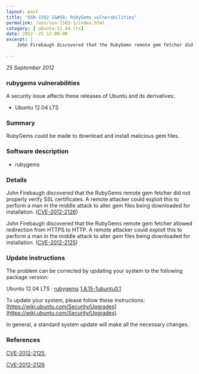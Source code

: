 ```yaml
---
layout: post
title: "USN-1582-1&#58; RubyGems vulnerabilities"
permalink: /usn/usn-1582-1/index.html
category: [ ubuntu-12.04-lts]
date: 2012--25 12:00:00
excerpt: |
    John Firebaugh discovered that the RubyGems remote gem fetcher did not properly verify SSL certificates. A remote attacker could exploit this to perform a man in the middle attack to alter gem files being downloaded for installation. ([CVE-2012-2126](http://people.ubuntu.com/~ubuntu-security/cve/CVE-2012-2126))
    
--- 
```

 
 

*25 September 2012*

### rubygems vulnerabilities

A security issue affects these releases of Ubuntu and its derivatives:

* Ubuntu 12.04 LTS

### Summary

RubyGems could be made to download and install malicious gem files. 

### Software description

* rubygems 

### Details

John Firebaugh discovered that the RubyGems remote gem fetcher did not properly verify SSL certificates. A remote attacker could exploit this to perform a man in the middle attack to alter gem files being downloaded for installation. ([CVE-2012-2126](http://people.ubuntu.com/~ubuntu-security/cve/CVE-2012-2126))

John Firebaugh discovered that the RubyGems remote gem fetcher allowed redirection from HTTPS to HTTP. A remote attacker could exploit this to perform a man in the middle attack to alter gem files being downloaded for installation. ([CVE-2012-2125](http://people.ubuntu.com/~ubuntu-security/cve/CVE-2012-2125)) 

### Update instructions

The problem can be corrected by updating your system to the following package version:

Ubuntu 12.04 LTS
 : [rubygems](https://launchpad.net/ubuntu/+source/rubygems) <span> [1.8.15-1ubuntu0.1](https://launchpad.net/ubuntu/+source/rubygems/1.8.15-1ubuntu0.1) </span> 

To update your system, please follow these instructions: [https://wiki.ubuntu.com/Security/Upgrades](https://wiki.ubuntu.com/Security/Upgrades).

In general, a standard system update will make all the necessary changes. 

### References

 
 [CVE-2012-2125](http://people.ubuntu.com/~ubuntu-security/cve/CVE-2012-2125), 

 [CVE-2012-2126](http://people.ubuntu.com/~ubuntu-security/cve/CVE-2012-2126)
 

